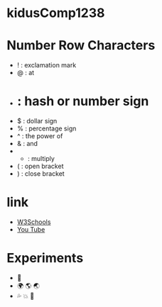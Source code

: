 # kidusComp1238
# Number Row Characters
- ! : exclamation mark
- @ : at
- # : hash or number sign
- $ : dollar sign
- % : percentage sign
- ^ : the power of
- & : and
- * : multiply
- ( : open bracket
- ) : close bracket
# link
- [W3Schools](https://www.w3schools.com/)
- [You Tube](https://www.youtube.com/)
# Experiments
- :imp:
- :earth_africa: :earth_americas: :earth_asia:
- :sweat_drops: :collision: :dizzy:
